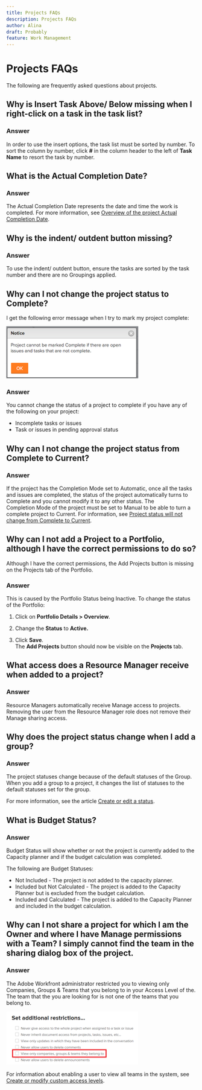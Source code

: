 ```yaml
---
title: Projects FAQs
description: Projects FAQs
author: Alina
draft: Probably
feature: Work Management
---
```

# Projects FAQs

The following are frequently asked questions about projects.

## Why is Insert Task Above/ Below missing when I right-click on a task in the task list?

### Answer

In order to use the insert options, the task list must be sorted by number. To sort the column by number, click **#** in the column header to the left of **Task Name** to resort the task by number.

## What is the Actual Completion Date?

### Answer

The Actual Completion Date represents the date and time the work is completed. For more information, see [Overview of the project Actual Completion Date](../../../manage-work/projects/planning-a-project/project-actual-completion-date.md).

## Why is the indent/ outdent button missing?

### Answer

To use the indent/ outdent button, ensure the tasks are sorted by the task number and there are no Groupings applied.

## Why can I not change the project status to Complete?

I get the following error message when I try to mark my project complete:

![Project_FAQ_Complete_Error_message.png](assets/project-faq-complete-error-message-350x138.png)

### Answer

You cannot change the status of a project to complete if you have any of the following on your project:

* Incomplete tasks or issues
* Task or issues in pending approval status

## Why can I not change the project status from Complete to Current?

### Answer

If the project has the Completion Mode set to Automatic, once all the tasks and issues are completed, the status of the project automatically turns to Complete and you cannot modify it to any other status. The Completion&nbsp;Mode of the project must be set to Manual to be able to turn a complete project to Current. For information, see [Project status will not change from Complete to Current](../../../manage-work/projects/tips-tricks-and-troubleshooting/project-status-does-not-change-from-complete-to-current.md).

## Why can I not add a Project to a Portfolio, although I have the correct permissions to do so?

Although I have the correct permissions, the Add Projects button is missing on the Projects tab of the Portfolio.

### Answer

This is caused by the Portfolio Status being Inactive. To change the status of the Portfolio:

1. Click on **Portfolio Details > Overview**. 
1. Change the **Status** to **Active.**

1. Click **Save**.  
   The **Add Projects** button should now be visible on the **Projects** tab.

## What access does a Resource Manager receive when added to a project?

### Answer

Resource Managers automatically receive Manage access to projects. Removing the user from the Resource Manager role does not remove their Manage sharing access.

## Why does the project status change when I add a group?

### Answer

The project statuses change because of the default statuses of the Group. When you add a group to a project, it changes the list of statuses to the default statuses set for the group.

For more information, see the article [Create or edit a status](../../../administration-and-setup/customize-workfront/creating-custom-status-and-priority-labels/create-or-edit-a-status.md).

## What is Budget Status?

### Answer

Budget Status will show whether or not the project is currently added to the Capacity planner and if the budget calculation was completed.

The following are Budget Statuses:

* Not Included - The project is not added to the capacity planner.
* Included but Not Calculated - The project is added to the Capacity Planner but is excluded from the budget calculation.
* Included and Calculated - The project is added to the Capacity Planner and included in the budget calculation.

## Why can I not share a project for which I am the Owner and where I have Manage permissions with a Team? I simply cannot find the team in the sharing dialog box of the project.

### Answer

The Adobe Workfront administrator restricted you to viewing only Companies, Groups & Teams that you belong to in your Access Level of the. The team that the you are looking for is not one of the teams that you belong to.

![](assets/view-only-team-groups-companies-they-belong-to-350x141.png)

For information about enabling a user to view all teams in the system, see [Create or modify custom access levels](../../../administration-and-setup/add-users/configure-and-grant-access/create-modify-access-levels.md).
